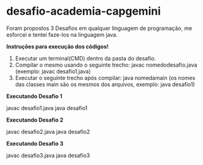 # desafio-academia-capgemini
Foram propostos 3 Desafios em qualquer linguagem de programação, me esforcei e tentei faze-los na linguagem java.


<b>Instruções para execução dos códigos!</b>

1. Executar um terminal(CMD) dentro da pasta do desafio.
2. Compilar o mesmo usando o seguinte trecho: javac nomedodesafio.java  (exemplo: javac desafio1.java)
3. Executar o seguinte trecho após compilar: java nomedamain (os nomes das classes main são os mesmos dos arquivos, exemplo: java desafio1)


<b>Executando Desafio 1</b>

javac desafio1.java
java desafio1


<b>Executando Desafio 2</b>

javac desafio2.java 
java desafio2


<b>Executando Desafio 3</b>

javac desafio3.java
java desafio3
